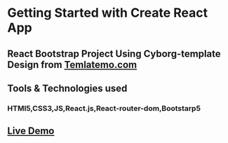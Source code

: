 # Getting Started with Create React App

## React Bootstrap Project Using Cyborg-template Design from <a href="https://templatemo.com/">Temlatemo.com</a>

## Tools & Technologies used

### HTMl5,CSS3,JS,React.js,React-router-dom,Bootstarp5

##  <a href="https://lucky-sundae-5bebfa.netlify.app/">Live Demo</a>

